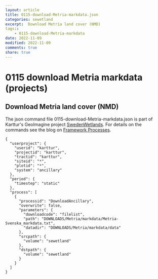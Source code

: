 ```yaml
---
layout: article
title: 0115-download-Metria-markdata.json
categories: sewetland
excerpt:  Download Metria land cover (NMD) 
tags:: 
    - 0115-download-Metria-markdata
date: 2022-11-09
modified: 2022-11-09
comments: true
share: true
---
```


# 0115 download Metria markdata (projects)

##  Download Metria land cover (NMD) 

The json command file <span class='file'>0115-download-Metria-markdata.json</span> is part of Karttur's GeoImagine project [<span class='project'>SwedenWetlands</span>](https://karttur.github.io/geoimagine03-proj-wetland-se/index.html). For details on the commands see the blog on [Framework Processes](https://karttur.github.io/geoimagine03-docs-procpack/).

```
{
  "userproject": {
    "userid": "karttur",
    "projectid": "karttur",
    "tractid": "karttur",
    "siteid": "*",
    "plotid": "*",
    "system": "ancillary"
  },
  "period": {
    "timestep": "static"
  },
  "process": [
    {
      "processid": "DownloadAncillary",
      "overwrite": false,
      "parameters": {
        "downloadcode": "filelist",
        "path": "DOWNLOADS/Metria/markdata/Metria-Svenska_markdata.txt",
        "datadir": "DOWNLOADS/Metria/markdata/data"
      },
      "srcpath": {
        "volume": "sewetland"
      },
      "dstpath": {
        "volume": "sewetland"
      }
    }
  ]
}
```
